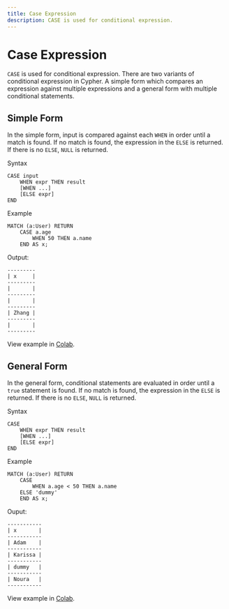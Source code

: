 ```yaml
---
title: Case Expression
description: CASE is used for conditional expression. 
---
```


# Case Expression
`CASE` is used for conditional expression. There are two variants of conditional expression in Cypher. A simple form which compares an expression against multiple expressions and a general form with multiple conditional statements.

## Simple Form
In the simple form, input is compared against each `WHEN` in order until a match is found. If no match is found, the expression in the `ELSE` is returned. If there is no `ELSE`, `NULL` is returned.

Syntax
```
CASE input
    WHEN expr THEN result
    [WHEN ...]
    [ELSE expr]
END
```

Example
```
MATCH (a:User) RETURN 
    CASE a.age 
        WHEN 50 THEN a.name 
    END AS x;
```
Output:
```
---------
| x     |
---------
|       |
---------
|       |
---------
| Zhang |
---------
|       |
---------
```
View example in [Colab](https://colab.research.google.com/drive/1NcR-xL4Rb7nprgbvk6N2dIP30oqyUucm#scrollTo=8rdkQnwQOG2J).

## General Form
In the general form, conditional statements are evaluated in order until a `true` statement is found. If no match is found, the expression in the `ELSE` is returned. If there is no `ELSE`, `NULL` is returned.

Syntax
```
CASE
    WHEN expr THEN result
    [WHEN ...]
    [ELSE expr]
END
```

Example
```
MATCH (a:User) RETURN 
    CASE
        WHEN a.age < 50 THEN a.name 
    ELSE 'dummy'
    END AS x;
```
Ouput:
```
-----------
| x       |
-----------
| Adam    |
-----------
| Karissa |
-----------
| dummy   |
-----------
| Noura   |
-----------
```
View example in [Colab](https://colab.research.google.com/drive/1NcR-xL4Rb7nprgbvk6N2dIP30oqyUucm#scrollTo=8rdkQnwQOG2J).